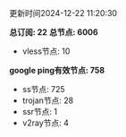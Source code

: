 更新时间2024-12-22 11:20:30

**总订阅: 22**
**总节点: 6006**
- vless节点: 10

**google ping有效节点: 758**
- ss节点: 725
- trojan节点: 28
- ssr节点: 1
- v2ray节点: 4
